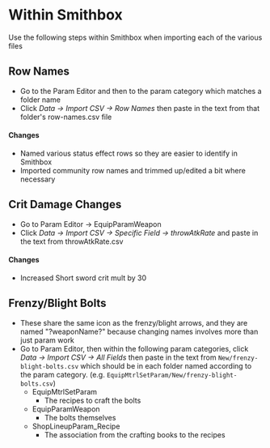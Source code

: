 # Within Smithbox
Use the following steps within Smithbox when importing each of the various files

## Row Names
- Go to the Param Editor and then to the param category which matches a folder name
- Click *Data -> Import CSV -> Row Names* then paste in the text from that folder's row-names.csv file
#### Changes
- Named various status effect rows so they are easier to identify in Smithbox
- Imported community row names and trimmed up/edited a bit where necessary

## Crit Damage Changes
- Go to Param Editor -> EquipParamWeapon
- Click *Data -> Import CSV -> Specific Field -> throwAtkRate* and paste in the text from throwAtkRate.csv
#### Changes
- Increased Short sword crit mult by 30

## Frenzy/Blight Bolts
- These share the same icon as the frenzy/blight arrows, and they are named "?weaponName?" because changing names involves more than just param work
- Go to Param Editor, then within the following param categories, click *Data -> Import CSV -> All Fields* then paste in the text from `New/frenzy-blight-bolts.csv` which should be in each folder named according to the param category. (e.g. `EquipMtrlSetParam/New/frenzy-blight-bolts.csv`)
  - EquipMtrlSetParam
    - The recipes to craft the bolts
  - EquipParamWeapon
    - The bolts themselves
  - ShopLineupParam_Recipe
    - The association from the crafting books to the recipes

